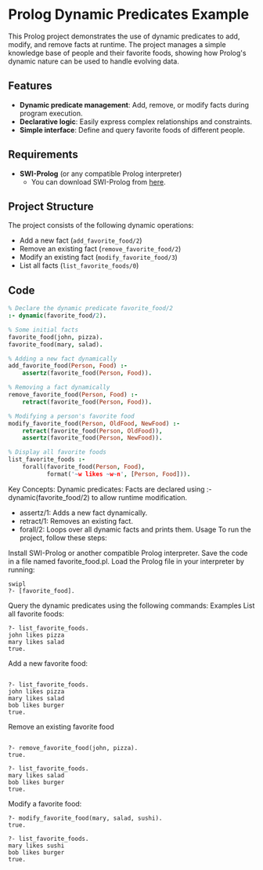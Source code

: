 # Prolog Dynamic Predicates Example

This Prolog project demonstrates the use of dynamic predicates to add, modify, and remove facts at runtime. The project manages a simple knowledge base of people and their favorite foods, showing how Prolog's dynamic nature can be used to handle evolving data.

## Features

- **Dynamic predicate management**: Add, remove, or modify facts during program execution.
- **Declarative logic**: Easily express complex relationships and constraints.
- **Simple interface**: Define and query favorite foods of different people.

## Requirements

- **SWI-Prolog** (or any compatible Prolog interpreter)
  - You can download SWI-Prolog from [here](https://www.swi-prolog.org/Download.html).

## Project Structure

The project consists of the following dynamic operations:

- Add a new fact (`add_favorite_food/2`)
- Remove an existing fact (`remove_favorite_food/2`)
- Modify an existing fact (`modify_favorite_food/3`)
- List all facts (`list_favorite_foods/0`)

## Code

```prolog
% Declare the dynamic predicate favorite_food/2
:- dynamic(favorite_food/2).

% Some initial facts
favorite_food(john, pizza).
favorite_food(mary, salad).

% Adding a new fact dynamically
add_favorite_food(Person, Food) :-
    assertz(favorite_food(Person, Food)).

% Removing a fact dynamically
remove_favorite_food(Person, Food) :-
    retract(favorite_food(Person, Food)).

% Modifying a person's favorite food
modify_favorite_food(Person, OldFood, NewFood) :-
    retract(favorite_food(Person, OldFood)),
    assertz(favorite_food(Person, NewFood)).

% Display all favorite foods
list_favorite_foods :-
    forall(favorite_food(Person, Food),
           format('~w likes ~w~n', [Person, Food])).
```

Key Concepts:
Dynamic predicates: Facts are declared using :- dynamic(favorite_food/2) to allow runtime modification.

- assertz/1: Adds a new fact dynamically.
- retract/1: Removes an existing fact.
- forall/2: Loops over all dynamic facts and prints them.
  Usage
  To run the project, follow these steps:

Install SWI-Prolog or another compatible Prolog interpreter.
Save the code in a file named favorite_food.pl.
Load the Prolog file in your interpreter by running:

```
swipl
?- [favorite_food].
```

Query the dynamic predicates using the following commands:
Examples
List all favorite foods:

```
?- list_favorite_foods.
john likes pizza
mary likes salad
true.

```

Add a new favorite food:

```

?- list_favorite_foods.
john likes pizza
mary likes salad
bob likes burger
true.
```

Remove an existing favorite food

```

?- remove_favorite_food(john, pizza).
true.

?- list_favorite_foods.
mary likes salad
bob likes burger
true.

```

Modify a favorite food:

```
?- modify_favorite_food(mary, salad, sushi).
true.

?- list_favorite_foods.
mary likes sushi
bob likes burger
true.

```
